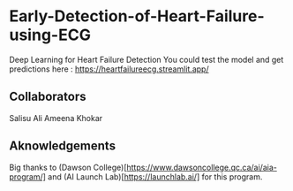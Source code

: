 # Early-Detection-of-Heart-Failure-using-ECG
Deep Learning for Heart Failure Detection
You could test the model and get predictions here : https://heartfailureecg.streamlit.app/

## Collaborators

Salisu Ali
Ameena Khokar

## Aknowledgements

Big thanks to (Dawson College)[https://www.dawsoncollege.qc.ca/ai/aia-program/] and (AI Launch Lab)[https://launchlab.ai/] for this program.

